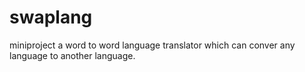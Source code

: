 # swaplang
miniproject 
a word to word language translator
which can conver any language to another language.
